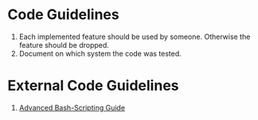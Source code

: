 # Code Guidelines
1. Each implemented feature should be used by someone.
   Otherwise the feature should be dropped.
1. Document on which system the code was tested.
# External Code Guidelines
1. [Advanced Bash-Scripting Guide](http://www.ing.iac.es/~docs/external/bash/abs-guide/)